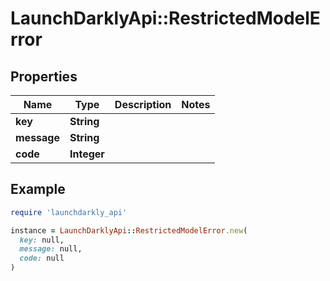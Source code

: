 # LaunchDarklyApi::RestrictedModelError

## Properties

| Name | Type | Description | Notes |
| ---- | ---- | ----------- | ----- |
| **key** | **String** |  |  |
| **message** | **String** |  |  |
| **code** | **Integer** |  |  |

## Example

```ruby
require 'launchdarkly_api'

instance = LaunchDarklyApi::RestrictedModelError.new(
  key: null,
  message: null,
  code: null
)
```

